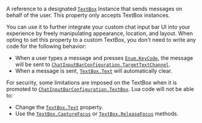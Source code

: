 A reference to a designated [`TextBox`](https://create.roblox.com/docs/reference/engine/classes/TextBox) Instance that sends messages
on behalf of the user. This property only accepts TextBox instances.

You can use it to further integrate your custom chat input bar UI into
your experience by freely manipulating appearance, location, and layout.
When opting to set this property to a custom TextBox, you don't need to
write any code for the following behavior:

- When a user types a message and presses [`Enum.KeyCode`](https://create.roblox.com/docs/reference/engine/enums/KeyCode), the
message will be sent to
[`ChatInputBarConfiguration.TargetTextChannel`](https://create.roblox.com/docs/reference/engine/classes/ChatInputBarConfiguration#TargetTextChannel).
- When a message is sent, [`TextBox.Text`](https://create.roblox.com/docs/reference/engine/classes/TextBox#Text) will automatically clear.

For security, some limitations are imposed on the TextBox when it is
promoted to [`ChatInputBarConfiguration.TextBox`](https://create.roblox.com/docs/reference/engine/classes/ChatInputBarConfiguration#TextBox). Lua code will not
be able to:

- Change the [`TextBox.Text`](https://create.roblox.com/docs/reference/engine/classes/TextBox#Text) property.
- Use the [`TextBox.CaptureFocus`](https://create.roblox.com/docs/reference/engine/classes/TextBox#CaptureFocus) or [`TextBox.ReleaseFocus`](https://create.roblox.com/docs/reference/engine/classes/TextBox#ReleaseFocus)
methods.